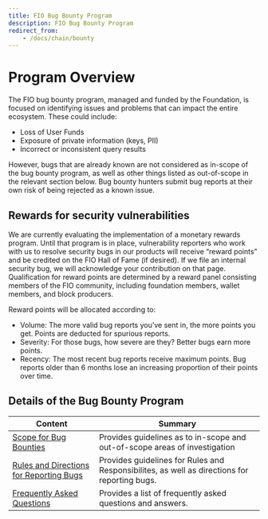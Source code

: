 ```yaml
---
title: FIO Bug Bounty Program
description: FIO Bug Bounty Program
redirect_from:
    - /docs/chain/bounty
---
```

# Program Overview
The FIO bug bounty program, managed and funded by the Foundation, is focused on identifying issues and problems that can impact the entire ecosystem.  These could include: 
- Loss of User Funds
- Exposure of private information (keys, PII)
- Incorrect or inconsistent query results

However, bugs that are already known are not considered as in-scope of the bug bounty program, as well as other things listed as out-of-scope in the relevant section below. Bug bounty hunters submit bug reports at their own risk of being rejected as a known issue.

## Rewards for security vulnerabilities

We are currently evaluating the implementation of a monetary rewards program. Until that program is in place, vulnerability reporters who work with us to resolve security bugs in our products will receive “reward points” and be credited on the FIO Hall of Fame (if desired). If we file an internal security bug, we will acknowledge your contribution on that page. Qualification for reward points are determined by a reward panel consisting members of the FIO community, including foundation members, wallet members, and block producers.

Reward points will be allocated according to:

* Volume: The more valid bug reports you’ve sent in, the more points you get. Points are deducted for spurious reports.
* Severity: For those bugs, how severe are they? Better bugs earn more points.
* Recency: The most recent bug reports receive maximum points. Bug reports older than 6 months lose an increasing proportion of their points over time.

## Details of the Bug Bounty Program
|Content|Summary|
|---|---|
|[Scope for Bug Bounties]({{site.baseurl}}/docs/chain/bounty/bounty-scope) |Provides guidelines as to in-scope and out-of-scope areas of investigation|
|[Rules and Directions for Reporting Bugs]({{site.baseurl}}/docs//chain/bounty/bounty-howto)|Provides guidelines for Rules and Responsibilites, as well as directions for reporting bugs.|
|[Frequently Asked Questions]({{site.baseurl}}/docs//chain/bounty/bounty-faq)|Provides a list of frequently asked questions and answers. |

